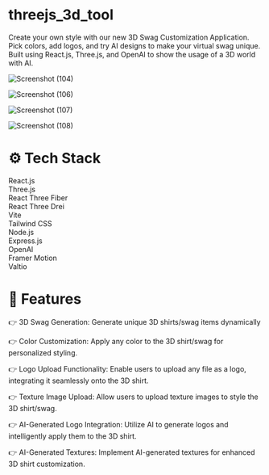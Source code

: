 # threejs_3d_tool
Create your own style with our new 3D Swag Customization Application. Pick colors, add logos, and try AI designs to make your virtual swag unique. Built using React.js, Three.js, and OpenAI to show the usage of a 3D world with AI.

![Screenshot (104)](https://github.com/Keerthana-r-venugopal/threejs_shop/assets/158607664/acccaadd-a148-4cc0-b967-f8ef4e37bca0)

![Screenshot (106)](https://github.com/Keerthana-r-venugopal/threejs_shop/assets/158607664/b51bb368-0624-42c8-acf1-b887bf831ee0)

![Screenshot (107)](https://github.com/Keerthana-r-venugopal/threejs_shop/assets/158607664/b11be53e-27b2-49ef-9eaa-9a9190fd4bd4)

![Screenshot (108)](https://github.com/Keerthana-r-venugopal/threejs_shop/assets/158607664/94a92082-6478-4e49-9be4-30228813f139)
# ⚙️ Tech Stack
React.js
<br>Three.js
<br>React Three Fiber
<br>React Three Drei
<br>Vite
<br>Tailwind CSS
<br>Node.js
<br>Express.js
<br>OpenAI
<br>Framer Motion
<br>Valtio
# 🔋 Features
👉 3D Swag Generation: Generate unique 3D shirts/swag items dynamically

👉 Color Customization: Apply any color to the 3D shirt/swag for personalized styling.

👉 Logo Upload Functionality: Enable users to upload any file as a logo, integrating it seamlessly onto the 3D shirt.

👉 Texture Image Upload: Allow users to upload texture images to style the 3D shirt/swag.

👉 AI-Generated Logo Integration: Utilize AI to generate logos and intelligently apply them to the 3D shirt.

👉 AI-Generated Textures: Implement AI-generated textures for enhanced 3D shirt customization.
